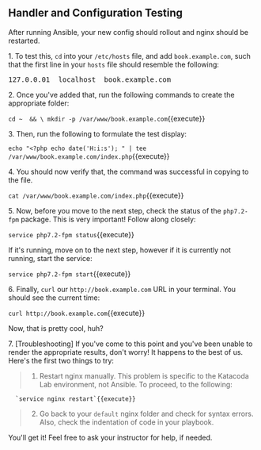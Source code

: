 ## Handler and Configuration Testing

After running Ansible, your new config should rollout and nginx should be restarted.

1\. To test this, `cd` into your `/etc/hosts` file, and add `book.example.com`, such that the first line in your `hosts` file should resemble the following:

<pre>
127.0.0.01  localhost  book.example.com
</pre>

2\. Once you've added that, run the following commands to create the appropriate folder:

`cd ~  && \
mkdir -p /var/www/book.example.com`{{execute}}

3\. Then, run the following to formulate the test display:

`echo "<?php echo date('H:i:s'); " | tee /var/www/book.example.com/index.php`{{execute}}

4\. You should now verify that, the command was successful in copying to the file.

`cat /var/www/book.example.com/index.php`{{execute}}

5\. Now, before you move to the next step, check the status of the `php7.2-fpm` package. This is very important! Follow along closely:

`service php7.2-fpm status`{{execute}}

If it's running, move on to the next step, however if it is currently not running, start the service:

`service php7.2-fpm start`{{execute}}

6\. Finally, `curl` our `http://book.example.com` URL in your terminal. You should see the current time:

`curl http://book.example.com`{{execute}}

Now, that is pretty cool, huh?

7\. [Troubleshooting] If you've come to this point and you've been unable to render the appropriate results, don't worry! It happens to the best of us. Here's the first two things to try:
  > 1. Restart nginx manually. This problem is specific to the Katacoda Lab environment, not Ansible. To proceed, to the following:

      `service nginx restart`{{execute}}

  > 2. Go back to your `default` nginx folder and check for syntax errors. Also, check the indentation of code in your playbook.

You'll get it! Feel free to ask your instructor for help, if needed.
